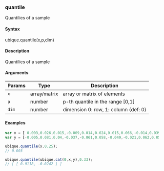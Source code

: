 ### quantile

Quantilies of a sample


#### Syntax

ubique.quantile(x,p,dim)


#### Description

Quantilies of a sample  



#### Arguments

|Params|Type|Description
|---------|----|-----------
|`x` | array/matrix | array or matrix of elements
|`p` | number | p-th quantile in the range [0,1]
|`dim` | number | dimension 0: row, 1: column (def: 0)


#### Examples

```js
var x = [ 0.003,0.026,0.015,-0.009,0.014,0.024,0.015,0.066,-0.014,0.039];
var y = [-0.005,0.081,0.04,-0.037,-0.061,0.058,-0.049,-0.021,0.062,0.058];

ubique.quantile(x,0.25);
// 0.003

ubique.quantile(ubique.cat(0,x,y),0.33);
// [ [ 0.0118, -0.0242 ] ]
```

